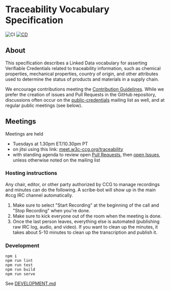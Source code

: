 # Traceability Vocabulary Specification

![CI](https://github.com/w3c-ccg/traceability-vocab/workflows/CI/badge.svg) [![CD](https://github.com/w3c-ccg/traceability-vocab/actions/workflows/cd.yml/badge.svg)](https://github.com/w3c-ccg/traceability-vocab/actions/workflows/cd.yml)

## About

This specification describes a Linked Data vocabulary for asserting Verifiable
Credentials related to traceability information, such as chemical properties,
mechanical properties, country of origin, and other attributes used to determine
the status of products and materials in a supply chain.

We encourage contributions meeting the [Contribution
Guidelines](CONTRIBUTING.md). While we prefer the creation of issues and Pull
Requests in the GitHub repository, discussions often occur on the
[public-credentials](http://lists.w3.org/Archives/Public/public-credentials/)
mailing list as well, and at regular public meetings (see below).

## Meetings

Meetings are held

- Tuesdays at 1.30pm ET/10.30pm PT
- on jitsi using this link: [meet.w3c-ccg.org/traceability](https://meet.w3c-ccg.org/traceability)
- with standing agenda to review open [Pull Requests](https://github.com/w3c-ccg/traceability-vocab/pulls),
  then [open Issues](https://github.com/w3c-ccg/traceability-vocab/issues), unless otherwise noted on the mailing list

### Hosting instructions

Any chair, editor, or other party authorized by CCG to manage recordings and
minutes can do the following. A scribe-bot will show up in the main #ccg IRC
channel automatically.

1. Make sure to select "Start Recording" at the beginning of the call and "Stop
   Recording" when you're done.
2. Make sure to kick everyone out of the room when the meeting is done.
3. Once the last person leaves, everything else is automated (publishing raw IRC
   log, audio, and video). If you want to clean up the minutes, it takes about
   5-10 minutes to clean up the transcription and publish it.

### Development

```
npm i
npm run lint
npm run test
npm run build
npm run serve
```

See [DEVELOPMENT.md](./DEVELOPMENT.md)


